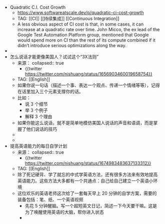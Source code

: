 - Quadratic C.I. Cost Growth
	- https://www.softwareatscale.dev/p/quadratic-ci-cost-growth
	- TAG: [[CI]] [[持续集成]] [[Continuous Integration]]
	- A less obvious aspect of CI cost is that, in some cases, it can increase at a quadratic rate over time. John Micco, the ex lead of the Google Test Automation Platform group, mentioned that Google would spend more on CI than the rest of its compute combined if it didn’t introduce serious optimizations along the way.
-
- 怎么说话才能更像美国人？试试这个“3X法则”
	- 来源：
	  collapsed:: true
		- {{twitter https://twitter.com/nishuang/status/1656903460019658754}}
	- TAG: [[English]]
	- 如果你说一句话（描述一个事、表达一个观点、传递一个情绪等等），记得在话里加入三个元素支撑你的话。
	- 比如：
		- 说 3 个细节
		- 举 3 个例子
		- 解释 3 个理由
	- 如果你能这么说话，就不是简单地模仿美国人说话的声音和语调，而是掌握了他们说话的技巧
	-
	-
- 提高英语能力的每日自学计划
	- 来源：
	  collapsed:: true
		- {{twitter https://twitter.com/nishuang/status/1674983483637133312}}
	- TAG: [[English]]
	- 除了死记硬背、学了就忘的中式学英语方法，还有很多方法来有效地提高英语能力。这些方法大多都有一个共通点：自己给自己建立一个英语小环境
	- 这位欢乐的英语老师这次给了一套每天早上 20 分钟的自学方案，需要的装备包括：笔、纸、一个英语视频
		- 先花 5 分钟醒脑。写一个超短英文日记，简述一下今天要干嘛。这是为了唤醒使用英语的大脑，帮你进入状态
		-